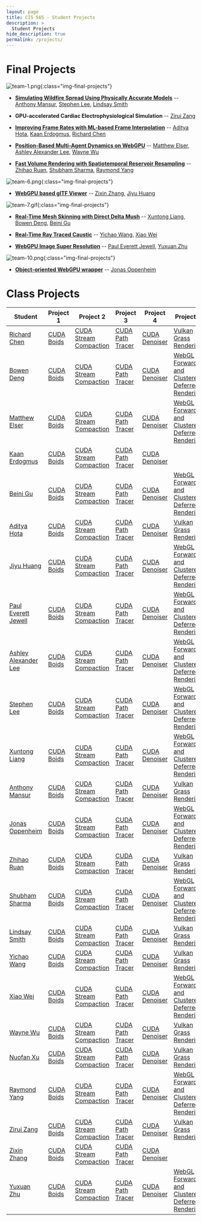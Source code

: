 ```yaml
---
layout: page
title: CIS 565 - Student Projects
description: >
  Student Projects
hide_description: true
permalink: /projects/
---
```


# Final Projects

![team-1.png](/assets/images/projects/team-1.png){:class="img-final-projects"}
* [**Simulating Wildfire Spread Using Physically Accurate Models**](https://github.com/anthonymansur/CIS565-Final-Project) -- [Anthony Mansur](https://github.com/anthonymansur), [Stephen Lee](https://github.com/StephenLee129), [Lindsay Smith](https://github.com/lsmith24)        

<!--![team-2.png](/assets/images/projects/team-2.png){:class="img-final-projects"}-->
* **GPU-accelerated Cardiac Electrophysiological Simulation** -- [Zirui Zang](https://github.com/zzangupenn)

<!--![team-3.png](/assets/images/projects/team-3.png){:class="img-final-projects"}-->
* [**Improving Frame Rates with ML-based Frame Interpolation**](https://github.com/adityahota/CIS565-Final-Project-SlowMo) -- [Aditya Hota](https://github.com/adityahota), [Kaan Erdogmus](https://github.com/), [Richard Chen](https://github.com/LaurelinTheGold)

<!--![team-4.gif](/assets/images/projects/team-4.gif){:class="img-final-projects"}-->
* [**Position-Based Multi-Agent Dynamics on WebGPU**](https://github.com/wayne-wu/webgpu-crowd-simulation) -- [Matthew Elser](https://github.com/mattelser), [Ashley Alexander Lee](https://github.com/asalexan), [Wayne Wu](https://github.com/wayne-wu)             

<!--![team-5.png](/assets/images/projects/team-5.png){:class="img-final-projects"}-->
* [**Fast Volume Rendering with Spatiotemporal Reservoir Resampling**](https://github.com/TheSmokeyGuys/Volume-ReSTIR-Vulkan) -- [Zhihao Ruan](https://github.com/shineyruan), [Shubham Sharma](https://github.com/codeplay9800), [Raymond Yang](https://github.com/UserRYang)        

![team-6.png](/assets/images/projects/team-6.png){:class="img-final-projects"}
* [**WebGPU based glTF Viewer**](https://github.com/cis565-team6/webgpu-gltf-viewer) -- [Zixin Zhang](https://github.com/zixin96), [Jiyu Huang](https://github.com/JiyuHuang)          

![team-7.gif](/assets/images/projects/team-7.gif){:class="img-final-projects"}
* [**Real-Time Mesh Skinning with Direct Delta Mush**](https://github.com/PacosLelouch/MeshDeformUnity) -- [Xuntong Liang](https://github.com/PacosLelouch), [Bowen Deng](https://github.com/7DBW13), [Beini Gu](https://github.com/Scoutydren)

<!--![team-8.png](/assets/images/projects/team-8.png){:class="img-final-projects"}-->
* [**Real-Time Ray Traced Caustic**](https://github.com/YichaoW/RealTime-RayTracing-Caustics/blob/main/README.md) -- [Yichao Wang](https://github.com/YichaoW), [Xiao Wei](https://github.com/WillTheFabulous)      

<!--![team-9.png](/assets/images/projects/team-9.png){:class="img-final-projects"}-->
* [**WebGPU Image Super Resolution**](https://github.com/sona1111/webgpu-super-resolution) -- [Paul Everett Jewell](https://github.com/sona1111), [Yuxuan Zhu](https://github.com/Andrewzhuyx)        

![team-10.png](/assets/images/projects/team-10.png){:class="img-final-projects"}
* [**Object-oriented WebGPU wrapper**](https://github.com/oppenheimj/guppy) -- [Jonas Oppenheim](https://github.com/oppenheimj)

# Class Projects

| Student | Project 1 | Project 2 | Project 3 | Project 4 | Project 5 |
| --------------------------------------------------- | ----------------------------------------------------------------------- | --------------------------------------------------------------------------------------- | -------------------------------------------------------------------------------- | -------------------------------------------------------------------------- | ---------------------------------------------------------------------------------------------------------------------------------------- |
| [Richard Chen](https://github.com/LaurelinTheGold)  | [CUDA Boids](https://github.com/LaurelinTheGold/Project1-CUDA-Flocking) | [CUDA Stream Compaction](https://github.com/LaurelinTheGold/Project2-Stream-Compaction) | [CUDA Path Tracer](https://github.com/LaurelinTheGold/Project3-CUDA-Path-Tracer) | [CUDA Denoiser](https://github.com/LaurelinTheGold/Project4-CUDA-Denoiser) | [Vulkan Grass Rendering](https://github.com/LaurelinTheGold/Project5-Vulkan-Grass-Rendering)                                             |
| [Bowen Deng](https://github.com/7DBW13)             | [CUDA Boids](https://github.com/7DBW13/Project1-CUDA-Flocking)          | [CUDA Stream Compaction](https://github.com/7DBW13/Project2-Stream-Compaction)          | [CUDA Path Tracer](https://github.com/7DBW13/Project3-CUDA-Path-Tracer)          | [CUDA Denoiser](https://github.com/7DBW13/Project4-CUDA-Denoiser)          | [WebGL Forward+ and Clustered Deferred Rendering](https://github.com/7DBW13/Project5-WebGL-Forward-Plus-and-Clustered-Deferred)          |
| [Matthew Elser](https://github.com/mattelser)       | [CUDA Boids](https://github.com/mattelser/Project1-CUDA-Flocking)       | [CUDA Stream Compaction](https://github.com/mattelser/Project2-Stream-Compaction)       | [CUDA Path Tracer](https://github.com/mattelser/Project3-CUDA-Path-Tracer)       | [CUDA Denoiser](https://github.com/mattelser/Project4-CUDA-Denoiser)       | [WebGL Forward+ and Clustered Deferred Rendering](https://github.com/mattelser/Project5-WebGL-Forward-Plus-and-Clustered-Deferred)       |
| [Kaan Erdogmus](https://github.com/)                | [CUDA Boids](https://github.com/Project1-CUDA-Flocking)                 | [CUDA Stream Compaction](https://github.com/Project2-Stream-Compaction)                 | [CUDA Path Tracer](https://github.com/Project3-CUDA-Path-Tracer)                 | [CUDA Denoiser](https://github.com/Project4-CUDA-Denoiser)                 |                                                                                                                                          |
| [Beini Gu](https://github.com/Scoutydren)           | [CUDA Boids](https://github.com/Scoutydren/Project1-CUDA-Flocking)      | [CUDA Stream Compaction](https://github.com/Scoutydren/Project2-Stream-Compaction)      | [CUDA Path Tracer](https://github.com/Scoutydren/Project3-CUDA-Path-Tracer)      | [CUDA Denoiser](https://github.com/Scoutydren/Project4-CUDA-Denoiser)      | [WebGL Forward+ and Clustered Deferred Rendering](https://github.com/Scoutydren/Project5-WebGL-Forward-Plus-and-Clustered-Deferred)      |
| [Aditya Hota](https://github.com/adityahota)        | [CUDA Boids](https://github.com/adityahota/Project1-CUDA-Flocking)      | [CUDA Stream Compaction](https://github.com/adityahota/Project2-Stream-Compaction)      | [CUDA Path Tracer](https://github.com/adityahota/Project3-CUDA-Path-Tracer)      | [CUDA Denoiser](https://github.com/adityahota/Project4-CUDA-Denoiser)      | [Vulkan Grass Rendering](https://github.com/adityahota/Project5-Vulkan-Grass-Rendering)                                                  |
| [Jiyu Huang](https://github.com/JiyuHuang)          | [CUDA Boids](https://github.com/JiyuHuang/Project1-CUDA-Flocking)       | [CUDA Stream Compaction](https://github.com/JiyuHuang/Project2-Stream-Compaction)       | [CUDA Path Tracer](https://github.com/JiyuHuang/Project3-CUDA-Path-Tracer)       | [CUDA Denoiser](https://github.com/JiyuHuang/Project4-CUDA-Denoiser)       | [WebGL Forward+ and Clustered Deferred Rendering](https://github.com/JiyuHuang/Project5-WebGL-Forward-Plus-and-Clustered-Deferred)       |
| [Paul Everett Jewell](https://github.com/sona1111)  | [CUDA Boids](https://github.com/sona1111/Project1-CUDA-Flocking)        | [CUDA Stream Compaction](https://github.com/sona1111/Project2-Stream-Compaction)        | [CUDA Path Tracer](https://github.com/sona1111/Project3-CUDA-Path-Tracer)        | [CUDA Denoiser](https://github.com/sona1111/Project4-CUDA-Denoiser)        | [WebGL Forward+ and Clustered Deferred Rendering](https://github.com/sona1111/Project5-WebGL-Forward-Plus-and-Clustered-Deferred)        |
| [Ashley Alexander Lee](https://github.com/asalexan) | [CUDA Boids](https://github.com/asalexan/Project1-CUDA-Flocking)        | [CUDA Stream Compaction](https://github.com/asalexan/Project2-Stream-Compaction)        | [CUDA Path Tracer](https://github.com/asalexan/Project3-CUDA-Path-Tracer)        | [CUDA Denoiser](https://github.com/asalexan/Project4-CUDA-Denoiser)        | [WebGL Forward+ and Clustered Deferred Rendering](https://github.com/asalexan/Project5-WebGL-Forward-Plus-and-Clustered-Deferred)        |
| [Stephen Lee](https://github.com/StephenLee129)     | [CUDA Boids](https://github.com/StephenLee129/Project1-CUDA-Flocking)   | [CUDA Stream Compaction](https://github.com/StephenLee129/Project2-Stream-Compaction)   | [CUDA Path Tracer](https://github.com/StephenLee129/Project3-CUDA-Path-Tracer)   | [CUDA Denoiser](https://github.com/StephenLee129/Project4-CUDA-Denoiser)   | [WebGL Forward+ and Clustered Deferred Rendering](https://github.com/StephenLee129/Project5-WebGL-Forward-Plus-and-Clustered-Deferred)   |
| [Xuntong Liang](https://github.com/PacosLelouch)    | [CUDA Boids](https://github.com/PacosLelouch/Project1-CUDA-Flocking)    | [CUDA Stream Compaction](https://github.com/PacosLelouch/Project2-Stream-Compaction)    | [CUDA Path Tracer](https://github.com/PacosLelouch/Project3-CUDA-Path-Tracer)    | [CUDA Denoiser](https://github.com/PacosLelouch/Project4-CUDA-Denoiser)    | [WebGL Forward+ and Clustered Deferred Rendering](https://github.com/PacosLelouch/Project5-WebGL-Forward-Plus-and-Clustered-Deferred)    |
| [Anthony Mansur](https://github.com/anthonymansur)  | [CUDA Boids](https://github.com/anthonymansur/Project1-CUDA-Flocking)   | [CUDA Stream Compaction](https://github.com/anthonymansur/Project2-Stream-Compaction)   | [CUDA Path Tracer](https://github.com/anthonymansur/Project3-CUDA-Path-Tracer)   | [CUDA Denoiser](https://github.com/anthonymansur/Project4-CUDA-Denoiser)   | [Vulkan Grass Rendering](https://github.com/anthonymansur/Project5-Vulkan-Grass-Rendering)                                               |
| [Jonas Oppenheim](https://github.com/oppenheimj)    | [CUDA Boids](https://github.com/oppenheimj/Project1-CUDA-Flocking)      | [CUDA Stream Compaction](https://github.com/oppenheimj/Project2-Stream-Compaction)      | [CUDA Path Tracer](https://github.com/oppenheimj/Project3-CUDA-Path-Tracer)      | [CUDA Denoiser](https://github.com/oppenheimj/Project4-CUDA-Denoiser)      | [WebGL Forward+ and Clustered Deferred Rendering](https://github.com/oppenheimj/Project5-WebGL-Forward-Plus-and-Clustered-Deferred)      |
| [Zhihao Ruan](https://github.com/shineyruan)        | [CUDA Boids](https://github.com/shineyruan/Project1-CUDA-Flocking)      | [CUDA Stream Compaction](https://github.com/shineyruan/Project2-Stream-Compaction)      | [CUDA Path Tracer](https://github.com/shineyruan/Project3-CUDA-Path-Tracer)      | [CUDA Denoiser](https://github.com/shineyruan/Project4-CUDA-Denoiser)      | [Vulkan Grass Rendering](https://github.com/shineyruan/Project5-Vulkan-Grass-Rendering)                                                  |
| [Shubham Sharma](https://github.com/codeplay9800)   | [CUDA Boids](https://github.com/codeplay9800/Project1-CUDA-Flocking)    | [CUDA Stream Compaction](https://github.com/codeplay9800/Project2-Stream-Compaction)    | [CUDA Path Tracer](https://github.com/codeplay9800/Project3-CUDA-Path-Tracer)    | [CUDA Denoiser](https://github.com/codeplay9800/Project4-CUDA-Denoiser)    | [WebGL Forward+ and Clustered Deferred Rendering](https://github.com/codeplay9800/Project5-WebGL-Forward-Plus-and-Clustered-Deferred)    |
| [Lindsay Smith](https://github.com/lsmith24)        | [CUDA Boids](https://github.com/lsmith24/Project1-CUDA-Flocking)        | [CUDA Stream Compaction](https://github.com/lsmith24/Project2-Stream-Compaction)        | [CUDA Path Tracer](https://github.com/lsmith24/Project3-CUDA-Path-Tracer)        | [CUDA Denoiser](https://github.com/lsmith24/Project4-CUDA-Denoiser)        | [Vulkan Grass Rendering](https://github.com/lsmith24/Project5-Vulkan-Grass-Rendering)                                                    |
| [Yichao Wang](https://github.com/YichaoW)           | [CUDA Boids](https://github.com/YichaoW/Project1-CUDA-Flocking)         | [CUDA Stream Compaction](https://github.com/YichaoW/Project2-Stream-Compaction)         | [CUDA Path Tracer](https://github.com/YichaoW/Project3-CUDA-Path-Tracer)         | [CUDA Denoiser](https://github.com/YichaoW/Project4-CUDA-Denoiser)         | [Vulkan Grass Rendering](https://github.com/YichaoW/Project5-Vulkan-Grass-Rendering)                                                     |
| [Xiao Wei](https://github.com/WillTheFabulous)      | [CUDA Boids](https://github.com/WillTheFabulous/Project1-CUDA-Flocking) | [CUDA Stream Compaction](https://github.com/WillTheFabulous/Project2-Stream-Compaction) | [CUDA Path Tracer](https://github.com/WillTheFabulous/Project3-CUDA-Path-Tracer) | [CUDA Denoiser](https://github.com/WillTheFabulous/Project4-CUDA-Denoiser) | [WebGL Forward+ and Clustered Deferred Rendering](https://github.com/WillTheFabulous/Project5-WebGL-Forward-Plus-and-Clustered-Deferred) |
| [Wayne Wu](https://github.com/wayne-wu)             | [CUDA Boids](https://github.com/wayne-wu/Project1-CUDA-Flocking)        | [CUDA Stream Compaction](https://github.com/wayne-wu/Project2-Stream-Compaction)        | [CUDA Path Tracer](https://github.com/wayne-wu/Project3-CUDA-Path-Tracer)        | [CUDA Denoiser](https://github.com/wayne-wu/Project4-CUDA-Denoiser)        | [Vulkan Grass Rendering](https://github.com/wayne-wu/Project5-Vulkan-Grass-Rendering)                                                    |
| [Nuofan Xu](https://github.com/NuofanXu)            | [CUDA Boids](https://github.com/NuofanXu/Project1-CUDA-Flocking)        | [CUDA Stream Compaction](https://github.com/NuofanXu/Project2-Stream-Compaction)        | [CUDA Path Tracer](https://github.com/NuofanXu/Project3-CUDA-Path-Tracer)        | [CUDA Denoiser](https://github.com/NuofanXu/Project4-CUDA-Denoiser)        | [Vulkan Grass Rendering](https://github.com/NuofanXu/Project5-Vulkan-Grass-Rendering)                                                    |
| [Raymond Yang](https://github.com/UserRYang)        | [CUDA Boids](https://github.com/UserRYang/Project1-CUDA-Flocking)       | [CUDA Stream Compaction](https://github.com/UserRYang/Project2-Stream-Compaction)       | [CUDA Path Tracer](https://github.com/UserRYang/Project3-CUDA-Path-Tracer)       | [CUDA Denoiser](https://github.com/UserRYang/Project4-CUDA-Denoiser)       | [WebGL Forward+ and Clustered Deferred Rendering](https://github.com/UserRYang/Project5-WebGL-Forward-Plus-and-Clustered-Deferred)       |
| [Zirui Zang](https://github.com/zzangupenn)         | [CUDA Boids](https://github.com/zzangupenn/Project1-CUDA-Flocking)      | [CUDA Stream Compaction](https://github.com/zzangupenn/Project2-Stream-Compaction)      | [CUDA Path Tracer](https://github.com/zzangupenn/Project3-CUDA-Path-Tracer)      | [CUDA Denoiser](https://github.com/zzangupenn/Project4-CUDA-Denoiser)      | [Vulkan Grass Rendering](https://github.com/zzangupenn/Project5-Vulkan-Grass-Rendering)                                                  |
| [Zixin Zhang](https://github.com/zixin96)           | [CUDA Boids](https://github.com/zixin96/Project1-CUDA-Flocking)         | [CUDA Stream Compaction](https://github.com/zixin96/Project2-Stream-Compaction)         | [CUDA Path Tracer](https://github.com/zixin96/Project3-CUDA-Path-Tracer)         | [CUDA Denoiser](https://github.com/zixin96/Project4-CUDA-Denoiser)         |                                                                                                                                          |
| [Yuxuan Zhu](https://github.com/Andrewzhuyx)        | [CUDA Boids](https://github.com/Andrewzhuyx/Project1-CUDA-Flocking)     | [CUDA Stream Compaction](https://github.com/Andrewzhuyx/Project2-Stream-Compaction)     | [CUDA Path Tracer](https://github.com/Andrewzhuyx/Project3-CUDA-Path-Tracer)     | [CUDA Denoiser](https://github.com/Andrewzhuyx/Project4-CUDA-Denoiser)     | [WebGL Forward+ and Clustered Deferred Rendering](https://github.com/Andrewzhuyx/Project5-WebGL-Forward-Plus-and-Clustered-Deferred)     |